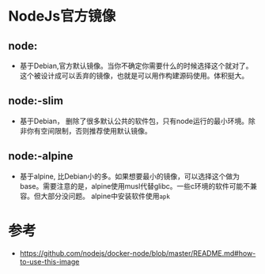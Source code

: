 # NodeJs官方镜像

## node:<version>
- 基于Debian,官方默认镜像。当你不确定你需要什么的时候选择这个就对了。这个被设计成可以丢弃的镜像，也就是可以用作构建源码使用。体积挺大。

## node:<version>-slim
- 基于Debian， 删除了很多默认公共的软件包，只有node运行的最小环境。除非你有空间限制，否则推荐使用默认镜像。

## node:<version>-alpine
- 基于alpine, 比Debian小的多。如果想要最小的镜像，可以选择这个做为base。需要注意的是，alpine使用musl代替glibc。一些c环境的软件可能不兼容。但大部分没问题。
alpine中安装软件使用`apk`

# 参考
- https://github.com/nodejs/docker-node/blob/master/README.md#how-to-use-this-image